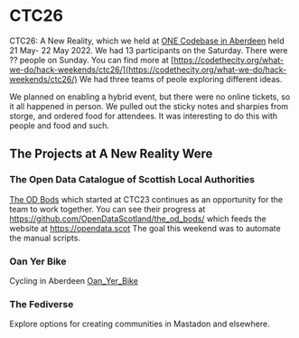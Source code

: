 # CTC26
CTC26: A New Reality, which we held at [ONE Codebase in Aberdeen](https://www.thisiscodebase.com/aberdeen1) held 21 May- 22 May 2022. We had 13 participants on the Saturday. There were ?? people on Sunday. You can find more at [https://codethecity.org/what-we-do/hack-weekends/ctc26/](https://codethecity.org/what-we-do/hack-weekends/ctc26/) We had three teams of peole exploring different ideas. 

We planned on enabling a hybrid event, but there were no online tickets, so it all happened in person. We pulled out the sticky notes and sharpies from storge, and ordered food for attendees. It was interesting to do this with people and food and such.

## The Projects at A New Reality Were

### The Open Data Catalogue of Scottish Local Authorities
[The OD Bods](https://github.com/CodeTheCity/the_od_bods) which started at CTC23 continues as an opportunity for the team to work together. You can see their progress at https://github.com/OpenDataScotland/the_od_bods/ which feeds the website at https://opendata.scot The goal this weekend was to automate the manual scripts.

### Oan Yer Bike
Cycling in Aberdeen [Oan_Yer_Bike](https://github.com/CodeTheCity/Oan_Yer_Bike)

### The Fediverse
Explore options for creating communities in Mastadon and elsewhere.
